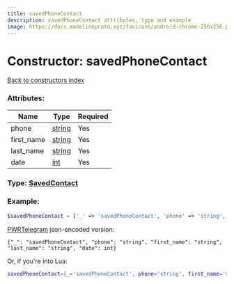 ```yaml
---
title: savedPhoneContact
description: savedPhoneContact attributes, type and example
image: https://docs.madelineproto.xyz/favicons/android-chrome-256x256.png
---
```

# Constructor: savedPhoneContact  
[Back to constructors index](index.md)



### Attributes:

| Name     |    Type       | Required |
|----------|---------------|----------|
|phone|[string](../types/string.md) | Yes|
|first\_name|[string](../types/string.md) | Yes|
|last\_name|[string](../types/string.md) | Yes|
|date|[int](../types/int.md) | Yes|



### Type: [SavedContact](../types/SavedContact.md)


### Example:

```php
$savedPhoneContact = ['_' => 'savedPhoneContact', 'phone' => 'string', 'first_name' => 'string', 'last_name' => 'string', 'date' => int];
```  

[PWRTelegram](https://pwrtelegram.xyz) json-encoded version:

```
{"_": "savedPhoneContact", "phone": "string", "first_name": "string", "last_name": "string", "date": int}
```


Or, if you're into Lua:

```lua
savedPhoneContact={_='savedPhoneContact', phone='string', first_name='string', last_name='string', date=int}

```


